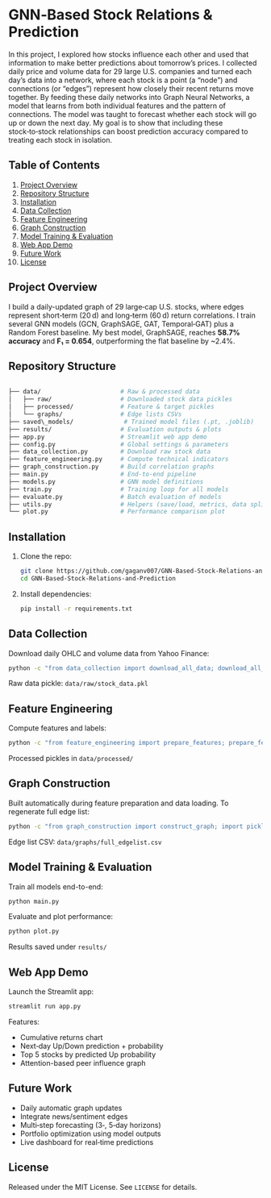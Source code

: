 # GNN‑Based Stock Relations & Prediction

In this project, I explored how stocks influence each other and used that information to make better predictions about tomorrow’s prices. I collected daily price and volume data for 29 large U.S. companies and turned each day’s data into a network, where each stock is a point (a “node”) and connections (or “edges”) represent how closely their recent returns move together. By feeding these daily networks into Graph Neural Networks, a model that learns from both individual features and the pattern of connections. The model was taught to forecast whether each stock will go up or down the next day. My goal is to show that including these stock‑to‑stock relationships can boost prediction accuracy compared to treating each stock in isolation.

## Table of Contents
1. [Project Overview](#project-overview)  
2. [Repository Structure](#repository-structure)  
3. [Installation](#installation)  
4. [Data Collection](#data-collection)  
5. [Feature Engineering](#feature-engineering)  
6. [Graph Construction](#graph-construction)  
7. [Model Training & Evaluation](#model-training--evaluation)  
8. [Web App Demo](#web-app-demo)  
9. [Future Work](#future-work)  
10. [License](#license)  

## Project Overview
I build a daily-updated graph of 29 large‑cap U.S. stocks, where edges represent short‑term (20 d) and long‑term (60 d) return correlations. I train several GNN models (GCN, GraphSAGE, GAT, Temporal‑GAT) plus a Random Forest baseline. My best model, GraphSAGE, reaches **58.7% accuracy** and **F₁ = 0.654**, outperforming the flat baseline by ~2.4%.

## Repository Structure

```bash

├── data/                      # Raw & processed data
│   ├── raw/                   # Downloaded stock data pickles
│   ├── processed/             # Feature & target pickles
│   └── graphs/                # Edge lists CSVs
├── saved\_models/              # Trained model files (.pt, .joblib)
├── results/                   # Evaluation outputs & plots
├── app.py                     # Streamlit web app demo
├── config.py                  # Global settings & parameters
├── data_collection.py         # Download raw stock data
├── feature_engineering.py     # Compute technical indicators
├── graph_construction.py      # Build correlation graphs
├── main.py                    # End-to-end pipeline
├── models.py                  # GNN model definitions
├── train.py                   # Training loop for all models
├── evaluate.py                # Batch evaluation of models
├── utils.py                   # Helpers (save/load, metrics, data split)
└── plot.py                    # Performance comparison plot

```

## Installation
1. Clone the repo:
   ```bash
   git clone https://github.com/gaganv007/GNN-Based-Stock-Relations-and-Prediction.git
   cd GNN-Based-Stock-Relations-and-Prediction
   ```
2. Install dependencies:

   ```bash
   pip install -r requirements.txt
   ```

## Data Collection

Download daily OHLC and volume data from Yahoo Finance:

```bash
python -c "from data_collection import download_all_data; download_all_data()"
```

Raw data pickle: `data/raw/stock_data.pkl`

## Feature Engineering

Compute features and labels:

```bash
python -c "from feature_engineering import prepare_features; prepare_features()"
```

Processed pickles in `data/processed/`

## Graph Construction

Built automatically during feature preparation and data loading. To regenerate full edge list:

```bash
python -c "from graph_construction import construct_graph; import pickle, config; feats = pickle.load(open(config.PROCESSED_DIR+'/features.pkl','rb')); construct_graph(feats)"
```

Edge list CSV: `data/graphs/full_edgelist.csv`

## Model Training & Evaluation

Train all models end-to-end:

```bash
python main.py
```

Evaluate and plot performance:

```bash
python plot.py
```

Results saved under `results/`

## Web App Demo

Launch the Streamlit app:

```bash
streamlit run app.py
```

Features:

* Cumulative returns chart
* Next‑day Up/Down prediction + probability
* Top 5 stocks by predicted Up probability
* Attention-based peer influence graph


## Future Work

* Daily automatic graph updates
* Integrate news/sentiment edges
* Multi‑step forecasting (3‑, 5‑day horizons)
* Portfolio optimization using model outputs
* Live dashboard for real‑time predictions

## License

Released under the MIT License. See `LICENSE` for details.
